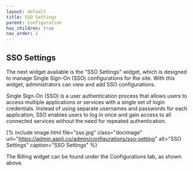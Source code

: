```yaml
---
layout: default
title: SSO Settings
parent: Configuration
has_children: true
nav_order: 1
---
```


## SSO Settings

The next widget available is the "SSO Settings" widget, which is designed to manage Single Sign-On (SSO) configurations for the site. With this widget, administrators can view and add SSO configurations.

Single Sign-On (SSO) is a user authentication process that allows users to access multiple applications or services with a single set of login credentials. Instead of using separate usernames and passwords for each application, SSO enables users to log in once and gain access to all connected services without the need for repeated authentication.

{% include image.html file="sso.jpg" class="docimage" url="https://admin.aapli.co/admin/configurations/sso-setting" alt="SSO Settings" caption="SSO Settings" %}

The Billing widget can be found under the Configurations tab, as shown above.
